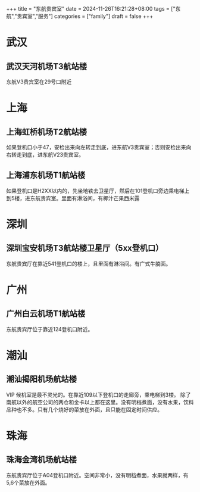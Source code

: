 +++
title = "东航贵宾室"
date = 2024-11-26T16:21:28+08:00
tags = ["东航","贵宾室","服务"]
categories = ["family"]
draft = false
+++

# 武汉
## 武汉天河机场T3航站楼
东航V3贵宾室在29号口附近

# 上海
## 上海虹桥机场T2航站楼
如果登机口小于47，安检出来向左转走到底，进东航V3贵宾室；否则安检出来向右转走到底，进东航V23贵宾室。

## 上海浦东机场T1航站楼
如果登机口是H2XX以内的，先坐地铁去卫星厅，然后在101登机口旁边乘电梯上到5楼，进东航贵宾室。里面有淋浴间，有椰汁芒果西米露

# 深圳
## 深圳宝安机场T3航站楼卫星厅（5xx登机口）
东航贵宾厅在靠近541登机口的楼上，且里面有淋浴间。有广式牛腩面。

# 广州
## 广州白云机场T1航站楼
东航贵宾厅位于靠近124登机口附近。

# 潮汕
## 潮汕揭阳机场航站楼
VIP 候机室是最不灵光的。在靠近109以下登机口的走廊旁，乘电梯到3楼。 除了南航以外的航空公司的两仓和金卡以上都在这里。没有明档煮面，没有水果，饮料品种也不多。只有几个烧好的菜放在外面，且只能在固定时间供应。

# 珠海
## 珠海金湾机场航站楼
东航贵宾厅位于A04登机口附近。空间非常小，没有明档煮面，水果就两样，有5,6个菜放在外面。
